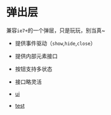 # 弹出层

兼容`ie7+`的一个弹层，只是玩玩，别当真~

* 提供事件驱动（`show`,`hide`,`close`）
* 提供内部元素接口
* 按钮支持多状态
* 接口略灵活

* [ui](ui.html)
* [test](test.html)
